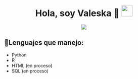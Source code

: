<h1 align="center">Hola, soy Valeska 🫡 <img src="https://media.giphy.com/media/hvRJCLFzcasrR4ia7z/giphy.gif" width="35"></h1>

<p align="center">
  <a href="https://github.com/DenverCoder1/readme-typing-svg">
    <img src="https://readme-typing-svg.herokuapp.com?font=Fira+Code&color=%2300BFFF&size=24&center=true&vCenter=true&width=800&height=60&lines=Estudiante+de+Estadistica+Informatica;Finanzas;Miembro+del+CIMA">
  </a>
</p>


## 👾Lenguajes que manejo:

-  Python
-  R
-  HTML (en proceso)
-  SQL  (en proceso)



